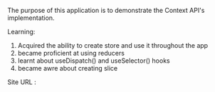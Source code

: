 The purpose of this application is to demonstrate the Context API's implementation.

Learning:

1. Acquired the ability to create store and use it throughout the app
2. became proficient at using reducers
3. learnt about useDispatch() and useSelector() hooks
4. became awre about creating slice

Site URL : 
